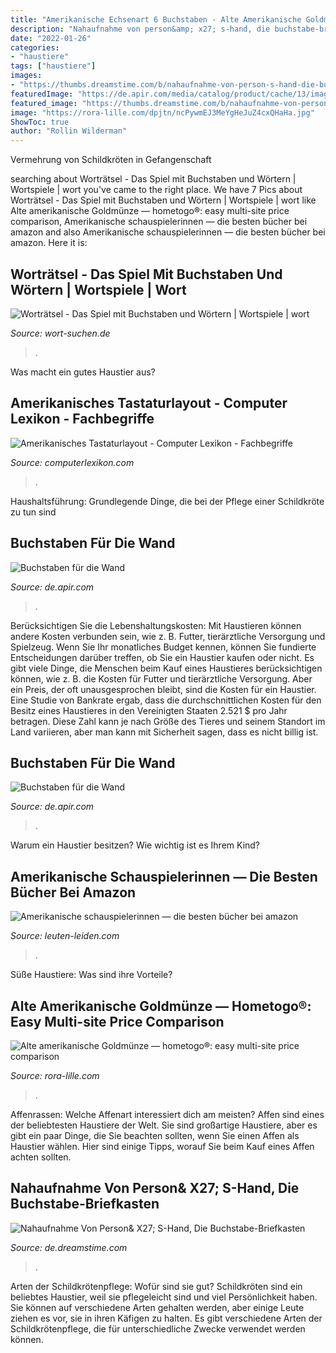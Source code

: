 ```yaml
---
title: "Amerikanische Echsenart 6 Buchstaben - Alte Amerikanische Goldmünze — Hometogo®: Easy Multi-site Price Comparison"
description: "Nahaufnahme von person&amp; x27; s-hand, die buchstabe-briefkasten"
date: "2022-01-26"
categories:
- "haustiere"
tags: ["haustiere"]
images:
- "https://thumbs.dreamstime.com/b/nahaufnahme-von-person-s-hand-die-buchstabe-briefkasten-amerikanische-flagge-setzt-106472143.jpg"
featuredImage: "https://de.apir.com/media/catalog/product/cache/13/image_gallery1/660x727/5e06319eda06f020e43594a9c230972d/l/e/let-gallery_03/buchstaben-fur-die-wand-018.jpg"
featured_image: "https://thumbs.dreamstime.com/b/nahaufnahme-von-person-s-hand-die-buchstabe-briefkasten-amerikanische-flagge-setzt-106472143.jpg"
image: "https://rora-lille.com/dpjtn/ncPywmEJ3MeYgHeJuZ4cxQHaHa.jpg"
ShowToc: true
author: "Rollin Wilderman"
---
```



Vermehrung von Schildkröten in Gefangenschaft

	

		
searching about Worträtsel - Das Spiel mit Buchstaben und Wörtern | Wortspiele | wort you've came to the right place. We have 7 Pics about Worträtsel - Das Spiel mit Buchstaben und Wörtern | Wortspiele | wort like Alte amerikanische Goldmünze — hometogo®: easy multi-site price comparison, Amerikanische schauspielerinnen — die besten bücher bei amazon and also Amerikanische schauspielerinnen — die besten bücher bei amazon. Here it is:
		
    
## Worträtsel - Das Spiel Mit Buchstaben Und Wörtern | Wortspiele | Wort

<img loading=lazy src="https://www.wort-suchen.de/2/m/2014/06/Titelbild_neu.png" onerror="this.onerror=null;this.src='https://tse1.mm.bing.net/th?id=OIP.mhhZYSj_FeJ4TlPIID3SwAHaDy&amp;pid=15.1';" alt="Worträtsel - Das Spiel mit Buchstaben und Wörtern | Wortspiele | wort">

_Source: wort-suchen.de_

>. 

	

Was macht ein gutes Haustier aus?

    
## Amerikanisches Tastaturlayout - Computer Lexikon - Fachbegriffe

<img loading=lazy src="https://www.computerlexikon.com/images/keyb_us.png" onerror="this.onerror=null;this.src='https://tse3.mm.bing.net/th?id=OIP.sqzDmKh4KLT9958bp9xy8gAAAA&amp;pid=15.1';" alt="Amerikanisches Tastaturlayout - Computer Lexikon - Fachbegriffe">

_Source: computerlexikon.com_

>. 

	

Haushaltsführung: Grundlegende Dinge, die bei der Pflege einer Schildkröte zu tun sind

    
## Buchstaben Für Die Wand

<img loading=lazy src="https://de.apir.com/media/catalog/product/cache/13/image_gallery1/660x727/5e06319eda06f020e43594a9c230972d/l/e/let-gallery_03/buchstaben-fur-die-wand-018.jpg" onerror="this.onerror=null;this.src='https://tse3.mm.bing.net/th?id=OIP.iDLkXMeHekDiLqvd_wDV0gHaIK&amp;pid=15.1';" alt="Buchstaben für die Wand">

_Source: de.apir.com_

>. 

	

Berücksichtigen Sie die Lebenshaltungskosten: Mit Haustieren können andere Kosten verbunden sein, wie z. B. Futter, tierärztliche Versorgung und Spielzeug. Wenn Sie Ihr monatliches Budget kennen, können Sie fundierte Entscheidungen darüber treffen, ob Sie ein Haustier kaufen oder nicht.
Es gibt viele Dinge, die Menschen beim Kauf eines Haustieres berücksichtigen können, wie z. B. die Kosten für Futter und tierärztliche Versorgung. Aber ein Preis, der oft unausgesprochen bleibt, sind die Kosten für ein Haustier. Eine Studie von Bankrate ergab, dass die durchschnittlichen Kosten für den Besitz eines Haustieres in den Vereinigten Staaten 2.521 $ pro Jahr betragen. Diese Zahl kann je nach Größe des Tieres und seinem Standort im Land variieren, aber man kann mit Sicherheit sagen, dass es nicht billig ist.

    
## Buchstaben Für Die Wand

<img loading=lazy src="https://de.apir.com/media/catalog/product/cache/13/image_gallery1/660x727/5e06319eda06f020e43594a9c230972d/l/e/let-gallery_14/buchstaben-fur-die-wand-024.jpg" onerror="this.onerror=null;this.src='https://tse2.mm.bing.net/th?id=OIP.JivJ2j7tg3WpVy6uxj3bEQHaIK&amp;pid=15.1';" alt="Buchstaben für die Wand">

_Source: de.apir.com_

>. 

	

Warum ein Haustier besitzen? Wie wichtig ist es Ihrem Kind?

    
## Amerikanische Schauspielerinnen — Die Besten Bücher Bei Amazon

<img loading=lazy src="https://leuten-leiden.com/exhulz/AwRCYk295k1GGNREy0Nk1wAAAA.jpg" onerror="this.onerror=null;this.src='https://tse4.mm.bing.net/th?id=OIP.t2awsfu7RB2OWmRqqRk1gwAAAA&amp;pid=15.1';" alt="Amerikanische schauspielerinnen — die besten bücher bei amazon">

_Source: leuten-leiden.com_

>. 

	

Süße Haustiere: Was sind ihre Vorteile?

    
## Alte Amerikanische Goldmünze — Hometogo®: Easy Multi-site Price Comparison

<img loading=lazy src="https://rora-lille.com/dpjtn/ncPywmEJ3MeYgHeJuZ4cxQHaHa.jpg" onerror="this.onerror=null;this.src='https://tse1.mm.bing.net/th?id=OIP.y68HO5fTkXEprL2Ff4qP_QAAAA&amp;pid=15.1';" alt="Alte amerikanische Goldmünze — hometogo®: easy multi-site price comparison">

_Source: rora-lille.com_

>. 

	

Affenrassen: Welche Affenart interessiert dich am meisten?
Affen sind eines der beliebtesten Haustiere der Welt. Sie sind großartige Haustiere, aber es gibt ein paar Dinge, die Sie beachten sollten, wenn Sie einen Affen als Haustier wählen. Hier sind einige Tipps, worauf Sie beim Kauf eines Affen achten sollten.

    
## Nahaufnahme Von Person&amp; X27; S-Hand, Die Buchstabe-Briefkasten

<img loading=lazy src="https://thumbs.dreamstime.com/b/nahaufnahme-von-person-s-hand-die-buchstabe-briefkasten-amerikanische-flagge-setzt-106472143.jpg" onerror="this.onerror=null;this.src='https://tse2.mm.bing.net/th?id=OIP.6yVziDe9KqwX7uYLepcToAHaE7&amp;pid=15.1';" alt="Nahaufnahme Von Person&amp; X27; S-Hand, Die Buchstabe-Briefkasten">

_Source: de.dreamstime.com_

>. 

	

Arten der Schildkrötenpflege: Wofür sind sie gut?
Schildkröten sind ein beliebtes Haustier, weil sie pflegeleicht sind und viel Persönlichkeit haben. Sie können auf verschiedene Arten gehalten werden, aber einige Leute ziehen es vor, sie in ihren Käfigen zu halten. Es gibt verschiedene Arten der Schildkrötenpflege, die für unterschiedliche Zwecke verwendet werden können.

